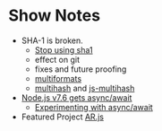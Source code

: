 # Show Notes

* SHA-1 is broken.
  * [Stop using sha1](http://www.pcworld.com/article/3173791/security/stop-using-sha1-it-s-now-completely-unsafe.html)
  * effect on git
  * fixes and future proofing
   * [multiformats](https://github.com/multiformats/multiformats)
   * [multihash](https://github.com/multiformats/multihash) and [js-multihash](https://github.com/multiformats/js-multihash)
* [Node.js v7.6 gets async/await](https://codeforgeek.com/2017/02/asyncawait-function-officially-shipped-nodejs-7-6-0/)
  * [Experimenting with async/await](https://blog.risingstack.com/async-await-node-js-7-nightly/)
* Featured Project [AR.js](https://github.com/jeromeetienne/AR.js)